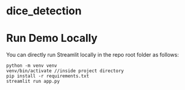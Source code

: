 # dice_detection

# Run Demo Locally

You can directly run Streamlit locally in the repo root folder as follows:

```shell
python -m venv venv
venv/bin/activate //inside project directory
pip install -r requirements.txt
streamlit run app.py
